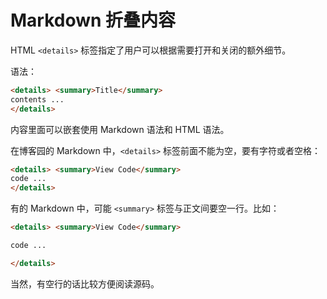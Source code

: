 # Markdown 折叠内容

HTML `<details>` 标签指定了用户可以根据需要打开和关闭的额外细节。

语法：

```markdown
<details> <summary>Title</summary>
contents ...
</details>
```

内容里面可以嵌套使用 Markdown 语法和 HTML 语法。

在博客园的 Markdown 中，`<details>` 标签前面不能为空，要有字符或者空格：

```markdown
<details> <summary>View Code</summary>
code ...
</details>
```

有的 Markdown 中，可能 `<summary>` 标签与正文间要空一行。比如：

```markdown
<details> <summary>View Code</summary>

code ...

</details>
```

当然，有空行的话比较方便阅读源码。
